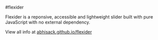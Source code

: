 #flexider

Flexider is a reponsive, accessible and lightweight slider built with pure JavaScript with no external dependency.

View all info at [abhisack.github.io/flexider](http://abhisack.github.io/flexider)
